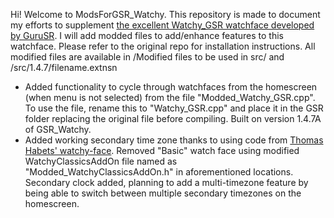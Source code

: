 Hi! Welcome to ModsForGSR_Watchy. This repository is made to document my efforts to supplement [the excellent Watchy_GSR watchface developed by GuruSR](https://github.com/GuruSR/Watchy_GSR). I will add modded files to add/enhance features to this watchface. Please refer to the original repo for installation instructions. All modified files are available in /Modified files to be used in src/ and /src/1.4.7/filename.extnsn

* Added functionality to cycle through watchfaces from the homescreen (when menu is not selected) from the file "Modded_Watchy_GSR.cpp". To use the file, rename this to "Watchy_GSR.cpp" and place it in the GSR folder replacing the original file before compiling. Built on version 1.4.7A of GSR_Watchy.
* Added working secondary time zone thanks to using code from [Thomas Habets' watchy-face](https://github.com/ThomasHabets/watchy-face). Removed "Basic" watch face using modified WatchyClassicsAddOn file named as "Modded_WatchyClassicsAddOn.h" in aforementioned locations. Secondary clock added, planning to add a multi-timezone feature by being able to switch between multiple secondary timezones on the homescreen.
